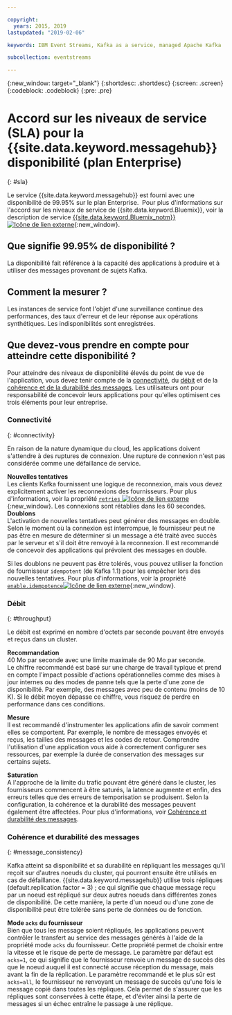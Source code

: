 ```yaml
---

copyright:
  years: 2015, 2019
lastupdated: "2019-02-06"

keywords: IBM Event Streams, Kafka as a service, managed Apache Kafka

subcollection: eventstreams

---
```


{:new_window: target="_blank"}
{:shortdesc: .shortdesc}
{:screen: .screen}
{:codeblock: .codeblock}
{:pre: .pre}

# Accord sur les niveaux de service (SLA) pour la {{site.data.keyword.messagehub}} disponibilité (plan Enterprise)
{: #sla}

Le service {{site.data.keyword.messagehub}} est fourni avec une disponibilité de 99.95% sur le plan Enterprise. 
Pour plus d'informations sur l'accord sur les niveaux de service de {{site.data.keyword.Bluemix}}, voir
la description de service [{{site.data.keyword.Bluemix_notm}} ![Icône de lien externe](../../icons/launch-glyph.svg "Icône de lien externe")](https://www-03.ibm.com/software/sla/sladb.nsf/8bd55c6b9fa8039c86256c6800578854/c4ceb9f019f9eb4c862582f9001b3994/$FILE/i126-6605-16_04-2019_en_US.pdf){:new_window}.

## Que signifie 99.95% de disponibilité ?
La disponibilité fait référence à la capacité des applications à produire et à utiliser des messages provenant de sujets Kafka.

## Comment la mesurer ?
Les instances de service font l'objet d'une surveillance continue des performances, des taux d'erreur et de leur réponse aux opérations synthétiques. Les indisponibilités sont enregistrées.

## Que devez-vous prendre en compte pour atteindre cette disponibilité ?
Pour atteindre des niveaux de disponibilité élevés du point de vue de l'application, vous devez tenir compte de la [connectivité](/docs/services/EventStreams?topic=eventstreams-sla#connectivity), du [débit](/docs/services/EventStreams?topic=eventstreams-sla#throughput) et de la [cohérence et de la durabilité des messages](/docs/services/EventStreams?topic=eventstreams-sla#message_consistency). Les utilisateurs ont pour responsabilité de concevoir leurs applications pour qu'elles optimisent ces trois éléments pour leur entreprise.

### Connectivité
{: #connectivity}

En raison de la nature dynamique du cloud, les applications doivent s'attendre à des ruptures de connexion. Une rupture de connexion n'est pas considérée comme une défaillance de service.

**Nouvelles tentatives**<br/>
Les clients Kafka fournissent une logique de reconnexion, mais vous devez explicitement activer les reconnexions des fournisseurs. Pour plus d'informations, voir la propriété [ <code>retries</code> ![Icône de lien externe](../../icons/launch-glyph.svg "Icône de lien externe")](http://kafka.apache.org/11/documentation.html#producerconfigs){:new_window}. Les connexions sont rétablies dans les 60 secondes.   
 
**Doublons**<br/>
L'activation de nouvelles tentatives peut générer des messages en double. Selon le moment où la connexion est interrompue, le fournisseur peut ne pas être en mesure de déterminer si un message a été traité avec succès par le serveur et s'il doit être renvoyé à la reconnexion. Il est recommandé de concevoir des applications qui prévoient des messages en double. 

Si les doublons ne peuvent pas être tolérés, vous pouvez utiliser la fonction de fournisseur <code>idempotent</code> (de Kafka 1.1) pour les empêcher lors des nouvelles tentatives. Pour plus d'informations, voir la propriété [ <code>enable.idempotence</code>![Icône de lien externe](../../icons/launch-glyph.svg "Icône de lien externe")](http://kafka.apache.org/11/documentation.html#producerconfigs){:new_window}.

### Débit
{: #throughput}

Le débit est exprimé en nombre d'octets par seconde pouvant être envoyés et reçus dans un cluster. 

**Recommandation**<br/>
40 Mo par seconde avec une limite maximale de 90 Mo par seconde. <br/>
Le chiffre recommandé est basé sur une charge de travail typique et prend en compte l'impact possible d'actions opérationnelles comme des mises à jour internes ou des modes de panne tels que la perte d'une zone de disponibilité. Par exemple, des messages avec peu de contenu (moins de 10 K). Si le débit moyen dépasse ce chiffre, vous risquez de perdre en performance dans ces conditions.

**Mesure**<br/>
Il est recommandé d'instrumenter les applications afin de savoir comment elles se comportent. Par exemple, le nombre de messages envoyés et reçus, les tailles des messages et les codes de retour. Comprendre l'utilisation d'une application vous aide à correctement configurer ses ressources, par exemple la durée de conservation des messages sur certains sujets.

**Saturation**<br/>
A l'approche de la limite du trafic pouvant être généré dans le cluster, les fournisseurs commencent à être saturés, la latence augmente et enfin, des erreurs telles que des erreurs de temporisation se produisent. Selon la configuration, la cohérence et la durabilité des messages peuvent également être affectées. Pour plus d'informations, voir [Cohérence et durabilité des messages](/docs/services/EventStreams?topic=eventstreams-sla#message_consistency).

### Cohérence et durabilité des messages
{: #message_consistency}

Kafka atteint sa disponibilité et sa durabilité en répliquant les messages qu'il reçoit sur d'autres noeuds du cluster, qui pourront ensuite être utilisés en cas de défaillance. {{site.data.keyword.messagehub}} utilise trois répliques (default.replication.factor = 3) ; ce qui signifie que chaque message reçu par un noeud est répliqué sur deux autres noeuds dans différentes zones de disponibilité. De cette manière, la perte d'un noeud ou d'une zone de disponibilité peut être tolérée sans perte de données ou de fonction.

**Mode <code>acks</code> du fournisseur**<br/>
Bien que tous les message soient répliqués, les applications peuvent contrôler le transfert au service des messages générés à l'aide de la propriété mode <code>acks</code> du fournisseur. Cette propriété permet de choisir entre la vitesse et le risque de perte de message. Le paramètre par défaut est <code>acks=1</code>, ce qui signifie que le fournisseur renvoie un message de succès dès que le noeud auquel il est connecté accuse réception du message, mais avant la fin de la réplication. Le paramètre recommandé et le plus sûr est <code>acks=all</code>, le fournisseur ne renvoyant un message de succès qu'une fois le message copié dans toutes les répliques. Cela permet de s'assurer que les répliques sont conservées à cette étape, et d'éviter ainsi la perte de messages si un échec entraîne le passage à une réplique.


